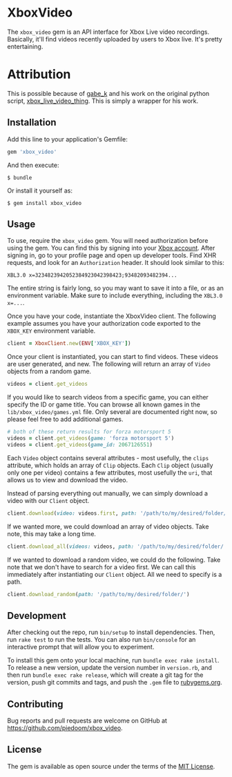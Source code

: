 # XboxVideo

The `xbox_video` gem is an API interface for Xbox Live video recordings.  Basically, it'll find videos recently uploaded
by users to Xbox live.  It's pretty entertaining.

# Attribution

This is possible because of [gabe_k](https://github.com/gabe-k) and his work on the original python script, [xbox_live_video_thing](https://github.com/gabe-k/xbox_live_video_thing/blob/master/xbox_api_client.py).
This is simply a wrapper for his work.

## Installation

Add this line to your application's Gemfile:

```ruby
gem 'xbox_video'
```

And then execute:

    $ bundle

Or install it yourself as:

    $ gem install xbox_video

## Usage

To use, require the `xbox_video` gem.  You will need authorization before using the gem.  You can find this by signing
into your [Xbox account](https://account.xbox.com).  After signing in, go to your profile page and open up developer tools.
Find XHR requests, and look for an `Authorization` header.  It should look similar to this:

```
XBL3.0 x=3234823942052384923042398423;93482093482394...
```

The entire string is fairly long, so you may want to save it into a file, or as an environment variable.  Make sure to include
everything, including the `XBL3.0 x=...`.

Once you have your code, instantiate the XboxVideo client.  The following example assumes you have your authorization code
exported to the `XBOX_KEY` environment variable.

```ruby
client = XboxClient.new(ENV['XBOX_KEY'])
```

Once your client is instantiated, you can start to find videos.  These videos are user generated, and new.  The following will
return an array of `Video` objects from a random game.

```ruby
videos = client.get_videos
```

If you would like to search videos from a specific game, you can either specify the ID or game title.  You can browse
all known games in the `lib/xbox_video/games.yml` file.  Only several are documented right now, so please feel free to add
additional games.

```ruby
# both of these return results for forza motorsport 5
videos = client.get_videos(game: 'forza motorsport 5')
videos = client.get_videos(game_id: 2067126551)
```

Each `Video` object contains several attributes - most usefully, the `clips` attribute, which holds an array of `Clip` objects.
Each `Clip` object (usually only one per video) contains a few attributes, most usefully the `uri`, that allows us to view and download the video.

Instead of parsing everything out manually, we can simply download a video with our `Client` object.

```ruby
client.download(video: videos.first, path: '/path/to/my/desired/folder/')
```

If we wanted more, we could download an array of video objects.  Take note, this may take a long time.

```ruby
client.download_all(videos: videos, path: '/path/to/my/desired/folder/')
```

If we wanted to download a random video, we could do the following.  Take note that we don't have to search for a video first.
We can call this immediately after instantiating our `Client` object.  All we need to specify is a path.

```ruby
client.download_random(path: '/path/to/my/desired/folder/')
```

## Development

After checking out the repo, run `bin/setup` to install dependencies. Then, run `rake test` to run the tests. You can also run `bin/console` for an interactive prompt that will allow you to experiment.

To install this gem onto your local machine, run `bundle exec rake install`. To release a new version, update the version number in `version.rb`, and then run `bundle exec rake release`, which will create a git tag for the version, push git commits and tags, and push the `.gem` file to [rubygems.org](https://rubygems.org).

## Contributing

Bug reports and pull requests are welcome on GitHub at https://github.com/piedoom/xbox_video.


## License

The gem is available as open source under the terms of the [MIT License](http://opensource.org/licenses/MIT).

